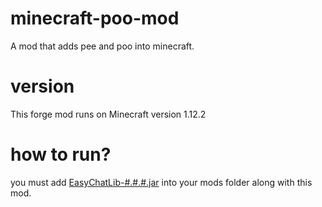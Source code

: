 # minecraft-poo-mod
A mod that adds pee and poo into minecraft.

# version
This forge mod runs on Minecraft version 1.12.2

# how to run?
you must add [EasyChatLib-#.#.#.jar](https://github.com/WetSpaghett/EasyChatLib/releases) into your mods folder along with this mod.
